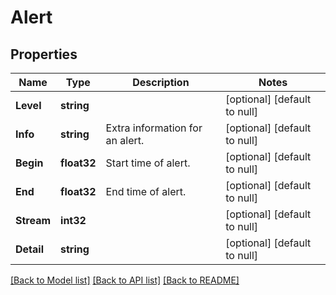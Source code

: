 # Alert

## Properties
Name | Type | Description | Notes
------------ | ------------- | ------------- | -------------
**Level** | **string** |  | [optional] [default to null]
**Info** | **string** | Extra information for an alert. | [optional] [default to null]
**Begin** | **float32** | Start time of alert. | [optional] [default to null]
**End** | **float32** | End time of alert. | [optional] [default to null]
**Stream** | **int32** |  | [optional] [default to null]
**Detail** | **string** |  | [optional] [default to null]

[[Back to Model list]](../README.md#documentation-for-models) [[Back to API list]](../README.md#documentation-for-api-endpoints) [[Back to README]](../README.md)



